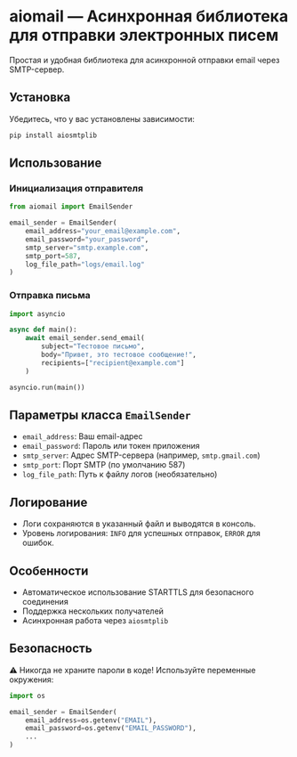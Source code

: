 # aiomail — Асинхронная библиотека для отправки электронных писем

Простая и удобная библиотека для асинхронной отправки email через SMTP-сервер.

## Установка

Убедитесь, что у вас установлены зависимости:
```bash
pip install aiosmtplib
```

## Использование

### Инициализация отправителя
```python
from aiomail import EmailSender

email_sender = EmailSender(
    email_address="your_email@example.com",
    email_password="your_password",
    smtp_server="smtp.example.com",
    smtp_port=587,
    log_file_path="logs/email.log"
)
```

### Отправка письма
```python
import asyncio

async def main():
    await email_sender.send_email(
        subject="Тестовое письмо",
        body="Привет, это тестовое сообщение!",
        recipients=["recipient@example.com"]
    )

asyncio.run(main())
```

## Параметры класса `EmailSender`
- `email_address`: Ваш email-адрес
- `email_password`: Пароль или токен приложения
- `smtp_server`: Адрес SMTP-сервера (например, `smtp.gmail.com`)
- `smtp_port`: Порт SMTP (по умолчанию 587)
- `log_file_path`: Путь к файлу логов (необязательно)

## Логирование
- Логи сохраняются в указанный файл и выводятся в консоль.
- Уровень логирования: `INFO` для успешных отправок, `ERROR` для ошибок.

## Особенности
- Автоматическое использование STARTTLS для безопасного соединения
- Поддержка нескольких получателей
- Асинхронная работа через `aiosmtplib`

## Безопасность
⚠️ Никогда не храните пароли в коде! Используйте переменные окружения:
```python
import os

email_sender = EmailSender(
    email_address=os.getenv("EMAIL"),
    email_password=os.getenv("EMAIL_PASSWORD"),
    ...
)
```